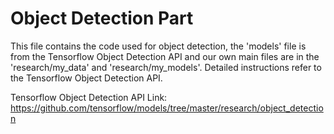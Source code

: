 # Object Detection Part

This file contains the code used for object detection, the 'models' file is from the Tensorflow Object Detection API and our own main files are in the 'research/my_data' and 'research/my_models'.
Detailed instructions refer to the Tensorflow Object Detection API.

Tensorflow Object Detection API Link: https://github.com/tensorflow/models/tree/master/research/object_detection



